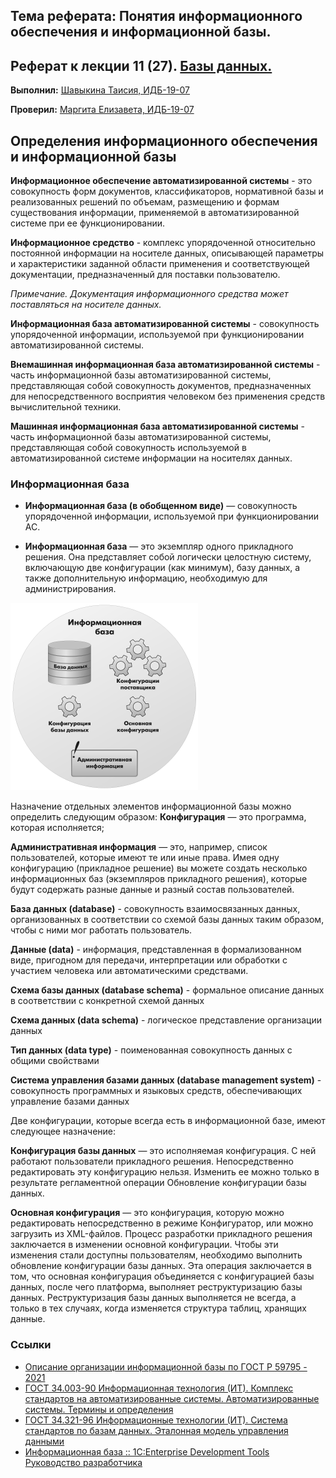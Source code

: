 ## Тема реферата: Понятия информационного обеспечения и информационной базы.

## Реферат к лекции 11 (27). [Базы данных.](https://github.com/stankin/design-part-2/wiki/lecture11)

**Выполнил:** [Шавыкина Таисия, ИДБ-19-07](https://github.com/pumpurik)

**Проверил:** [Маргита Елизавета, ИДБ-19-07](https://github.com/Bublock)

## Определения информационного обеспечения и информационной базы

**Информационное обеспечение автоматизированной системы** - это совокупность форм документов, классификаторов, нормативной базы и реализованных решений по объемам, размещению и формам существования информации, применяемой в автоматизированной системе при ее функционировании.

**Информационное средство** - комплекс упорядоченной относительно постоянной информации на носителе данных, описывающей параметры и характеристики заданной области применения и соответствующей документации, предназначенный для поставки пользователю.

*Примечание. Документация информационного средства может поставляться на носителе данных.*

**Информационная база автоматизированной системы** - совокупность упорядоченной информации, используемой при функционировании автоматизированной системы.

**Внемашинная информационная база автоматизированной системы** - часть информационной базы автоматизированной системы, представляющая собой совокупность документов, предназначенных для непосредственного восприятия человеком без применения средств вычислительной техники.

**Машинная информационная база автоматизированной системы** - часть информационной базы автоматизированной системы, представляющая собой совокупность используемой в автоматизированной системе информации на носителях данных.


### Информационная база

* **Информационная база (в обобщенном виде)** — совокупность упорядоченной информации, используемой при функционировании АС.

* **Информационная база** — это экземпляр одного прикладного решения. Она представляет собой логически целостную систему, включающую две конфигурации (как минимум), базу данных, а также дополнительную информацию, необходимую для администрирования.

![](https://github.com/pumpurik/VKR/blob/ef6b43f218d3fdd6b71dadb7e654b5637c2473b2/001.png)

Назначение отдельных элементов информационной базы можно определить следующим образом:
**Конфигурация** — это программа, которая исполняется;

**Административная информация** — это, например, список пользователей, которые имеют те или иные права.
Имея одну конфигурацию (прикладное решение) вы можете создать несколько информационных баз (экземпляров прикладного решения), которые будут содержать разные данные и разный состав пользователей.

**База данных (database)** - совокупность взаимосвязанных данных, организованных в соответствии со схемой базы данных таким образом, чтобы с ними мог работать пользователь.

**Данные (data)** - информация, представленная в формализованном виде, пригодном для передачи, интерпретации или обработки с участием человека или автоматическими средствами.

**Схема базы данных (database schema)** - формальное описание данных в соответствии с конкретной схемой данных

**Схема данных (data schema)** - логическое представление организации данных

**Тип данных (data type)** - поименованная совокупность данных с общими свойствами

**Система управления базами данных (database management system)** - совокупность программных и языковых средств, обеспечивающих управление базами данных

Две конфигурации, которые всегда есть в информационной базе, имеют следующее назначение:

**Конфигурация базы данных** — это исполняемая конфигурация. С ней работают пользователи прикладного решения. Непосредственно редактировать эту конфигурацию нельзя. Изменить ее можно только в результате регламентной операции Обновление конфигурации базы данных.

**Основная конфигурация** — это конфигурация, которую можно редактировать непосредственно в режиме Конфигуратор, или можно загрузить из XML-файлов.
Процесс разработки прикладного решения заключается в изменении основной конфигурации. Чтобы эти изменения стали доступны пользователям, необходимо выполнить обновление конфигурации базы данных. Эта операция заключается в том, что основная конфигурация объединяется с конфигурацией базы данных, после чего платформа, выполняет реструктуризацию базы данных. Реструктуризация базы данных выполняется не всегда, а только в тех случаях, когда изменяется структура таблиц, хранящих данные.

### Ссылки
* [Описание организации информационной базы по ГОСТ Р 59795 - 2021](https://www.swrit.ru/articles/opisanie-organizacii-informacionnoj-bazy-59795-2021.html)
* [ГОСТ 34.003-90 Информационная технология (ИТ). Комплекс стандартов на автоматизированные системы. Автоматизированные системы. Термины и определения](https://internet-law.ru/gosts/gost/10673/)
* [ГОСТ 34.321-96 Информационные технологии (ИТ). Система стандартов по базам данных. Эталонная модель управления данными](https://docs.cntd.ru/document/1200017662)
* [Информационная база :: 1C:Enterprise Development Tools Руководство разработчика](https://its.1c.ru/db/edtdoc#content:10316:hdoc)

